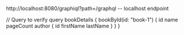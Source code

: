 http://localhost:8080/graphiql?path=/graphql  -- localhost endpoint


// Query to verify
query bookDetails {
bookById(id: "book-1") {
id
name
pageCount
author {
id
firstName
lastName
}
}
}